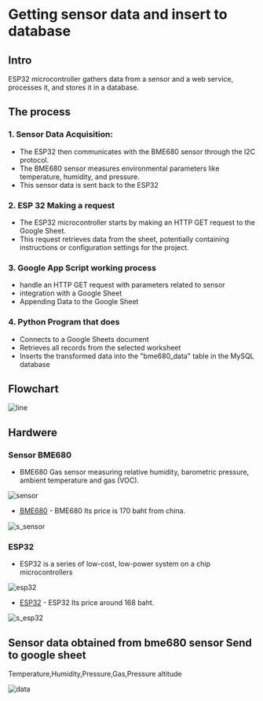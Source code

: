 # Getting sensor data and insert to database

## Intro

ESP32 microcontroller gathers data from a sensor and a web service, processes it, and stores it in a database. 

## The process

### 1. Sensor Data Acquisition:

- The ESP32 then communicates with the BME680 sensor through the I2C protocol.
- The BME680 sensor measures environmental parameters like temperature, humidity, and pressure.
- This sensor data is sent back to the ESP32

### 2. ESP 32 Making a request

- The ESP32 microcontroller starts by making an HTTP GET request to the Google Sheet.
- This request retrieves data from the sheet, potentially containing instructions or configuration settings for the project.

### 3. Google App Script working process

- handle an HTTP GET request with parameters related to sensor
- integration with a Google Sheet
- Appending Data to the Google Sheet

### 4. Python Program that does

- Connects to a Google Sheets document
- Retrieves all records from the selected worksheet
- Inserts the transformed data into the "bme680_data" table in the MySQL database


## Flowchart

![line](https://github.com/NoppalitP/sensordata2database/assets/155846151/7ebcc553-f0e7-4574-9819-d8af8070f6a7)

## Hardwere

### Sensor BME680

- BME680
Gas sensor measuring relative humidity, barometric pressure, ambient temperature and gas (VOC).

![sensor](https://store.fut-electronics.com/cdn/shop/files/BME680-enviromental-sensor_500x500.jpg)

* [ฺBME680](https://shopee.co.th/Bme680-%E0%B9%80%E0%B8%8B%E0%B9%87%E0%B8%99%E0%B9%80%E0%B8%8B%E0%B8%AD%E0%B8%A3%E0%B9%8C%E0%B8%A7%E0%B8%B1%E0%B8%94%E0%B8%AD%E0%B8%B8%E0%B8%93%E0%B8%AB%E0%B8%A0%E0%B8%B9%E0%B8%A1%E0%B8%B4%E0%B8%84%E0%B8%A7%E0%B8%B2%E0%B8%A1%E0%B8%8A%E0%B8%B7%E0%B9%89%E0%B8%99%E0%B8%94%E0%B8%B4%E0%B8%88%E0%B8%B4%E0%B8%95%E0%B8%AD%E0%B8%A5-Cjmcu-680-High-Altitude-Sensor-i.341476548.9802165029?sp_atk=91f17fd6-a9dd-4a54-99b6-3a068c1aee20&xptdk=91f17fd6-a9dd-4a54-99b6-3a068c1aee20) - BME680 Its price is 170 baht from china.

![s_sensor](https://github.com/NoppalitP/sensordata2database/assets/155846151/d7d6f30e-4995-4fa8-b7dc-85d16e51bf68)

### ESP32
- ESP32 is a series of low-cost, low-power system on a chip microcontrollers

![esp32](https://store.fut-electronics.com/cdn/shop/files/esp32-development-kit-30pin_500x500.jpg)

* [ESP32](https://shopee.co.th/ESP32-ESP32S-Node32-ESP-WROOM-32-NodeMCU-32-WiFi-Bluetooth-IoT-Development-Board-%E0%B8%9A%E0%B8%AD%E0%B8%A3%E0%B9%8C%E0%B8%94%E0%B8%9E%E0%B8%B1%E0%B8%92%E0%B8%99%E0%B8%B2%E0%B9%82%E0%B8%9B%E0%B8%A3%E0%B9%81%E0%B8%81%E0%B8%A3%E0%B8%A1%E0%B8%84%E0%B8%A7%E0%B8%9A%E0%B8%84%E0%B8%B8%E0%B8%A1%E0%B8%A7%E0%B8%87%E0%B8%88%E0%B8%A3-i.270502312.5537452929?sp_atk=35d6e786-fda5-4f91-a134-181dbe0271a7&xptdk=35d6e786-fda5-4f91-a134-181dbe0271a7) - ESP32 Its price around 168 baht.

![s_esp32](https://github.com/NoppalitP/sensordata2database/assets/155846151/0fb5ac61-da83-4615-8bb1-235f2bb84630)

## Sensor data obtained from bme680 sensor Send to google sheet

Temperature,Humidity,Pressure,Gas,Pressure altitude

![data](https://github.com/NoppalitP/sensordata2database/assets/155846151/1b1995b5-bacf-437e-a7be-5f16c1b9503f)

